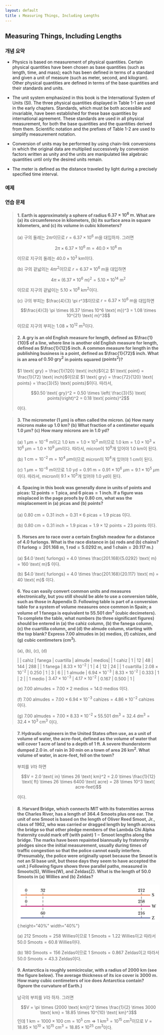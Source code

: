 ```yaml
---
layout: default
title : Measuring Things, Including Lengths
---
```


## Measuring Things, Including Lengths

### 개념 요약

- Physics is based on measurement of physical quantities. Certain physical quantities have been chosen as base quantities (such as length, time, and mass); each has been defined in terms of a standard and given a unit of measure (such as meter, second, and kilogram). Other physical quantities are defined in terms of the base quantities and their standards and units.

- The unit system emphasized in this book is the International System of Units (SI). The three physical quantities displayed in Table 1-1 are used in the early chapters. Standards, which must be both accessible and invariable, have been established for these base quantities by international agreement. These standards are used in all physical measurement, for both the base quantities and the quantities derived from them. Scientific notation and the prefixes of Table 1-2 are used to simplify measurement notation.

- Conversion of units may be performed by using chain-link conversions in which the original data are multiplied successively by conversion factors written as unity and the units are manipulated like algebraic quantities until only the desired units remain.

- The meter is defined as the distance traveled by light during a precisely specified time interval.

### 예제

### 연습 문제

> #### 1. Earth is approximately a sphere of radius $6.37 \times 10^6 \text{ m}$. What are (a) its circumference in kilometers, (b) its surface area in square kilometers, and (c) its volume in cubic kilometers?
>
> (a) 구의 둘레는 $2\pi r$이므로 $r = 6.37 \times 10^6 \text{ m}$을 대입하자. 그러면
>
> $$2 \pi \times 6.37 \times 10^6 \text{ m} = 40.0 \times 10^6 \text{ m}$$
>
> 이므로 지구의 둘레는 $40.0 \times 10^3 \text{ km}$이다.
>
> (b) 구의 겉넓의는 $4\pi r^2$이므로 $r = 6.37 \times 10^6 \text{ m}$을 대입하면
>
> $$4 \pi \times (6.37 \times 10^6 \text{ m})^2 = 5.10 \times 10^{14} \text{ m}^2$$
>
> 이므로 지구의 겉넓이는 $5.10 \times 10^{8} \text{ km}^2$이다.
>
> (c) 구의 부피는 $\frac{4}{3} \pi r^3$이므로 $r = 6.37 \times 10^6 \text{ m}$을 대입하면
>
> $$\frac{4}{3} \pi \times (6.37 \times 10^6 \text{ m})^3 = 1.08 \times 10^{21} \text{ m}^3$$
>
> 이므로 지구의 부피는 $1.08 \times 10^{12} \text{ m}^3$이다.

> #### 2. A $\text{gry}$ is an old English measure for length, defined as $\frac{1}{10}$ of a $\text{line}$, where $\text{line}$ is another old English measure for length, defined as $\frac{1}{12}$ $\text{inch}$. A common measure for length in the publishing business is a $\text{point}$, defined as $\frac{1}{72}$ $\text{inch}$. What is an area of $0.50 \text{ gry}^2$ in points squared ($\text{points}^2$)?
>
> $1 \text{ gry} = \frac{1}{120} \text{ inch}$이고 $1 \text{ point} = \frac{1}{72} \text{ inch}$이므로 $1 \text{ gry} = \frac{72}{120} \text{ points} = \frac{3}{5} \text{ points}$이다. 따라서,
>
> $$0.50 \text{ gry}^2 = 0.50 \times \left( \frac{3}{5} \text{ points}\right)^2 = 0.18 \text{ points}^2$$
>
> 이다.

> #### 3. The micrometer ($1 \text{ }\mu\text{m}$) is often called the $\text{micron}$. (a) How many $\text{microns}$ make up $1.0 \text{ km}$? (b) What fraction of a centimeter equals $1.0 \text{ }\mu\text{m}$? (c) How many microns are in $1.0 \text{ yd}$?
>
> (a) $1 \text{ }\mu\text{m} = 10^{-6} \text{ m}$이고 $1.0 \text{ km} = 1.0 \times 10^3 \text{ m}$이므로 $1.0 \text{ km} = 1.0 \times 10^3 \times 10^6 \text{ }\mu\text{m} = 1.0 \times 10^9 \text{ }\mu\text{m}$이다. 따라서, $\text{micron}$이 $10^9$개 있어야 $1.0 \text{ km}$이 된다.
>
> (b) $1 \text{ cm} = 10^{-2} \text{ m} = 10^4 \text{ }\mu\text{m}$이므로 $\text{micron}$이 $10^4$개 있어야 $1 \text{ cm}$이 된다.
>
> (c) $1 \text{ }\mu\text{m} = 10^{-6} \text{ m}$이므로 $1.0 \text{ yd} = 0.91 \text{ m} = 0.91 \times 10^6 \text{ }\mu\text{m} = 9.1 \times 10^5 \text{ }\mu\text{m}$이다. 따라서, $\text{micron}$이 $9.1 \times 10^5$개 있어야 $1.0 \text{ yd}$이 된다.

> #### 4. Spacing in this book was generally done in units of points and picas: $12 \text{ points} = 1 \text{ pica}$, and $6 \text{ picas} = 1 \text{ inch}$. If a figure was misplaced in the page proofs by $0.80 \text{ cm}$, what was the misplacement in (a) picas and (b) points?
>
> (a) $0.80 \text{ cm} = 0.31 \text{ inch} = 0.31 \times 6 \text{ picas} = 1.9 \text{ picas}$ 이다.
>
> (b) $0.80 \text{ cm} = 0.31 \text{ inch} = 1.9 \text{ picas} = 1.9 \times 12 \text{ points} = 23 \text{ points}$ 이다.

> #### 5. Horses are to race over a certain English meadow for a distance of $4.0 \text{ furlongs}$. What is the race distance in (a) $\text{rods}$ and (b) $\text{chains}$? ($1 \text{ furlong} = 201.168 \text{ m}$, $1 \text{ rod} = 5.0292 \text{ m}$, and $1 \text{ chain} = 20.117 \text{ m}$.)
>
> (a) $4.0 \text{ furlongs} = 4.0 \times \frac{201.168}{5.0292} \text{ m} = 160 \text{ m}$ 이다.
>
> (b) $4.0 \text{ furlongs} = 4.0 \times \frac{201.168}{20.117} \text{ m} = 40 \text{ m}$ 이다.

> #### 6. You can easily convert common units and measures electronically, but you still should be able to use a conversion table, such as those in Appendix D. Following table is part of a conversion table for a system of volume measures once common in Spain; a volume of $1 \text{ fanega}$ is equivalent to $55.501 \text{ dm}^3$ (cubic decimeters). To complete the table, what numbers (to three significant figures) should be entered in (a) the $\text{cahiz}$ column, (b) the $\text{fanega}$ column, (c) the $\text{cuartilla}$ column, and (d) the $\text{almude}$ column, starting with the top blank? Express $7.00 \text{ almudes}$ in (e) $\text{medios}$, (f) $\text{cahizes}$, and (g) cubic centimeters ($\text{cm}^3$).
>
> (a), (b), (c), (d)
>
> | | $\text{cahiz}$ | $\text{fanega}$ | $\text{cuartilla}$ | $\text{almude}$ | $\text{medios}$|
> | $1 \text{ cahiz}$ | $1$ | $12$ | $48$ | $144$ | $288$ |
> | $1 \text{ fanega}$ | $8.33 \times 10^{-2}$ | $1$ | $4$ | $12$ | $24$ |
> | $1 \text{ cuartilla}$ | $2.08 \times 10^{-2}$ | $0.250$ | $1$ | $3$ | $6$ |
> | $1 \text{ almude}$ | $6.94 \times 10^{-3}$ | $8.33 \times 10^{-2}$ | $0.333$ | $1$ | $2$ |
> | $1 \text{ medio}$ | $3.47 \times 10^{-3}$ | $4.17 \times 10^{-2}$ | $0.167$ | $0.500$ | $1$ |
>
> (e) $7.00 \text{ almudes} = 7.00 \times 2 \text{ medios} = 14.0 \text{ medios}$ 이다.
>
> (f) $7.00 \text{ almudes} = 7.00 \times 6.94 \times 10^{-3} \text{ cahizes} = 4.86 \times 10^{-2} \text{ cahizes}$ 이다.
>
> (g) $7.00 \text{ almudes} = 7.00 \times 8.33 \times 10^{-2} \times 55.501 \text{ dm}^3 = 32.4 \text{ dm}^3 = 32.4 \times 10^3 \text{ cm}^3$ 이다.

> #### 7. Hydraulic engineers in the United States often use, as a unit of volume of water, the acre-foot, defined as the volume of water that will cover $1 \text{ acre}$ of land to a depth of $1 \text{ ft}$. A severe thunderstorm dumped $2.0 \text{ in}$. of rain in $30 \text{ min}$ on a town of area $26 \text{ km}^2$. What volume of water, in acre-feet, fell on the town?
>
> 부피를 $V$라 하면
>
> $$V = 2.0 \text{ in} \times 26 \text{ km}^2 = 2.0 \times \frac{1}{12} \text{ ft} \times 26 \times 6400 \text{ acre} = 28 \times 10^3 \text{ acre-feet}$$
>
> 이다.

> #### 8. Harvard Bridge, which connects MIT with its fraternities across the Charles River, has a length of $364.4 \text{ Smoots}$ plus one ear. The unit of one $\text{Smoot}$ is based on the length of Oliver Reed Smoot, Jr., class of 1962, who was carried or dragged length by length across the bridge so that other pledge members of the Lambda Chi Alpha fraternity could mark off (with paint) $1-\text{Smoot}$ lengths along the bridge. The marks have been repainted biannually by fraternity pledges since the initial measurement, usually during times of traffic congestion so that the police cannot easily interfere. (Presumably, the police were originally upset because the $\text{Smoot}$ is not an SI base unit, but these days they seem to have accepted the unit.) Following figure shows three parallel paths, measured in $\text{Smoots}$(S), $\text{Willies}$(W), and $\text{Zeldas}$(Z). What is the length of $50.0 \text{ Smoots}$ in (a) $\text{Willies}$ and (b) $\text{Zeldas}$?
>
> ![Figure](./assets/1/1.png){:height="40%" width="40%"}
>
> (a) $212 \text{ Smoots} = 258 \text{ Willies}$이므로 $1 \text{ Smoots} = 1.22 \text{ Willies}$이고 따라서 $50.0 \text{ Smoots} = 60.8 \text{ Willies}$이다.
>
> (b) $180 \text{ Smoots} = 156 \text{ Zeldas}$이므로 $1 \text{ Smoots} = 0.867 \text{ Zeldas}$이고 따라서 $50.0 \text{ Smoots} = 43.3 \text{ Zeldas}$이다.

> #### 9. Antarctica is roughly semicircular, with a radius of 2000 km (see the figure below). The average thickness of its ice cover is 3000 m. How many cubic centimeters of ice does Antarctica contain? (Ignore the curvature of Earth.)
>
> 남극의 부피를 $V$라 하자. 그러면 
>
> $$V = \pi \times (2000 \text{ km})^2 \times \frac{1}{2} \times 3000 \text{ km} = 18.85 \times 10^{10} \text{ km}^3$$인데 $1 \text{ km} = 1000 \times 100 \text{ cm} = 10^5 \text{ cm} \Rightarrow 1 \text{ km}^3 = 10^{15} \text{ cm}^3$이므로 $V = 18.85 \times 10^{10} \times 10^{15} \text{ cm}^3 = 18.85 \times 10^{25} \text{ cm}^3$이다.

<!--
- SI 단위계
    + | __물리량__ | __이름__ | __기호__ |
      | 길이 | 미터 | $\text{m}$ |
      | 질량 | 킬로그램 | $\text{kg}$|
      | 시간 | 초 | $\text{s}$ |
      | 전류 | 암페어 | $\text{A}$ |
      | 온도 | 켈빈 | $\text{K}$  |
      | 물질량 | 몰 | $\text{mol}$|
      | 광도 | 칸델라 | $\text{cd}$ |

- SI 접두어
    + | __$10^n$__ | __접두어__ | __기호__ |
      | $10^{24}$ | 요타 (yotta-) | $\text{Y}$ |
      | $10^{21}$ | 제타 (zetta-) | $\text{Z}$ |
      | $10^{18}$ | 엑사 (exa-) | $\text{E}$ |
      | $10^{15}$ | 페타 (peta-) | $\text{P}$ |
      | $10^{12}$ | 테라 (tera-) | $\text{T}$ |
      | $10^9$ | 기가 (giga-) | $\text{G}$ |
      | $10^6$ | 메가 (mega-) | $\text{M}$ |
      | $10^3$ | 킬로 (kilo-) |	$\text{k}$ |
      | $10^2$ | 헥토 (hecto-) | $\text{h}$ |
      | $10^1$ | 데카 (deca-) | $\text{da}$ |
      | $10^0$ | <center>-</center> | <center>-</center> |
      | $10^{−1}$ | 데시 (deci-) | $\text{d}$ |
      | $10^{−2}$ | 센티 (centi-) | $\text{c}$ |
      | $10^{−3}$ | 밀리 (milli-) | $\text{m}$ |
      | $10^{−6}$ | 마이크로 (micro-) | $\text{µ}$ |
      | $10^{−9}$ |	나노 (nano-) | $\text{n}$ |
      | $10^{−12}$ | 피코 (pico-) | $\text{p}$ |
      | $10^{−15}$ | 펨토 (femto-) | $\text{f}$ |
      | $10^{−18}$ | 아토 (atto-) |	$\text{a}$ |
      | $10^{−21}$ | 젭토 (zepto-) | $\text{z}$ |
      | $10^{−24}$ | 욕토 (yocto-) | $\text{y}$ |

- 단위 변환
    + $\frac{1 \text{ min}}{60 \text{ s}}$와 같이 $1$이 되도록 만든 단위 환산 인자를 통해서 환산할 수 있다.
    + (예시) $108 \text{ km/h} = \frac{108 \times \frac{1 \text{km}}{1 000 \text{m}} \times 1 000 \text{ m}}{1 \times \frac{1 \text{ h}}{3 600 \text{ s}} \times 3 600 \text{ s}} = \frac{108000 \text{ m}}{3600 \text{ s}} = 30 \text{ m/s}$
        

- 차원 분석
    + 기본 차원으로는 길이 $\text{L}$, 질량 $\text{M}$, 시간 $\text{T}$, 온도 $\Theta$, 전류 $\text{I}$, 물질의 양 $\text{N}$, 광도 $\text{J}$이 있다. 이를 통하여 속도의 단위인 $\text{km}/\text{h}$나 힘의 단위인 $\text{N}$과 같이 기본 단위를 통해 유도한 단위들의 차원을 분석할 수 있다.
    + (예시) 속도의 경우는 다음과 같이 차원 분석할 수 있다.

        $$[v] = \frac{\text{L}}{\text{T}}$$

- 유효 숫자
    + 계산의 정확도에 영향을 미칠 수 있는 숫자들이다.
    + $0$이 아닌 모든 숫자는 유효 숫자라고 할 수 있다. 다만, $0$의 경우에는 조금 다르다. $0$이 다른 숫자들 사이에 끼어있을 때는 유효 숫자 취급을 한다. 또, $0.004$와 같이 자릿수를 맞추기 위한 경우에는 유효 숫자 취급을 하지 않고, $3400$과 같이 정수에서 오른쪽에 붙어있는 $0$들은 유효 숫자 취급을 정확히 할 수 없다. (예시의 경우에는 유효 숫자가 2개인지, 3개인지, 4개인지 정확히 식별할 수 없기 때문이다.) 마지막으로, $120.00$과 같이 소수점 오른쪽에 붙어있는 $0$들은 유효 숫자 취급을 한다.
    + 덧셈과 뺄셈의 경우에는 소수점 아래에 더 적은 유효 숫자를 가진 쪽에 소수점 이하 유효 숫자 개수를 맞춘다.
    + (예시) $3.14 + 9.111 = 12.25$
    + 곱셈과 나눗셈의 경우에는 더 적은 유효 숫자를 가진 쪽에 유효 숫자 개수를 맞춘다.
    + (예시) $3.14 \times 3.1415 = 9.86$

- 길이
    + 진공 속에서 빛이 $\frac{1}{299792458} \text{ s}$ 간 이동한 거리를 $1 \text{ m}$로 한다.
-->